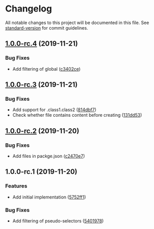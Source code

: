 # Changelog

All notable changes to this project will be documented in this file. See [standard-version](https://github.com/conventional-changelog/standard-version) for commit guidelines.

## [1.0.0-rc.4](https://github.com/relekang/postcss-reason-modules/compare/v1.0.0-rc.3...v1.0.0-rc.4) (2019-11-21)


### Bug Fixes

* Add filtering of global ([c3402ce](https://github.com/relekang/postcss-reason-modules/commit/c3402cec4e082a82c32cb38f8388cd6169766141))

## [1.0.0-rc.3](https://github.com/relekang/postcss-reason-modules/compare/v1.0.0-rc.2...v1.0.0-rc.3) (2019-11-21)


### Bug Fixes

* Add support for .class1.class2 ([814dbf7](https://github.com/relekang/postcss-reason-modules/commit/814dbf7f70b4999d1aa22cd4ef7fe010ccf88b79))
* Check whether file contains content before creating ([131dd53](https://github.com/relekang/postcss-reason-modules/commit/131dd5357bc466d8eb5528b0d33636b99c36acd2))

## [1.0.0-rc.2](https://github.com/relekang/postcss-reason-modules/compare/v1.0.0-rc.1...v1.0.0-rc.2) (2019-11-20)


### Bug Fixes

* Add files in packge.json ([c2470e7](https://github.com/relekang/postcss-reason-modules/commit/c2470e7f86a8d1465ccdb01d64fe48950d21fdba))

## 1.0.0-rc.1 (2019-11-20)


### Features

* Add initial implementation ([5752ff1](https://github.com/relekang/postcss-reason-modules/commit/5752ff147a555c0c459c2dd597f236ba1cd07afd))


### Bug Fixes

* Add filtering of pseudo-selectors ([5401978](https://github.com/relekang/postcss-reason-modules/commit/54019780644fded685068ff85319f6e3c18fe842))
